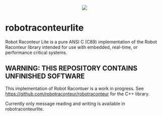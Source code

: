 <p align="center"><img src="https://robotraconteurpublicfiles.s3.amazonaws.com/RRheader2.jpg"></p>

# robotraconteurlite

Robot Raconteur Lite is a pure ANSI C (C89) implementation of the Robot Raconteur library intended for use with embedded, real-time, or performance critical systems.

## WARNING: THIS REPOSITORY CONTAINS UNFINISHED SOFTWARE

This implementation of Robot Racontuer is a work in progress. See https://github.com/robotraconteur/robotraconteur for the C++ library.

Currently only message reading and writing is available in robotraconteurlite.